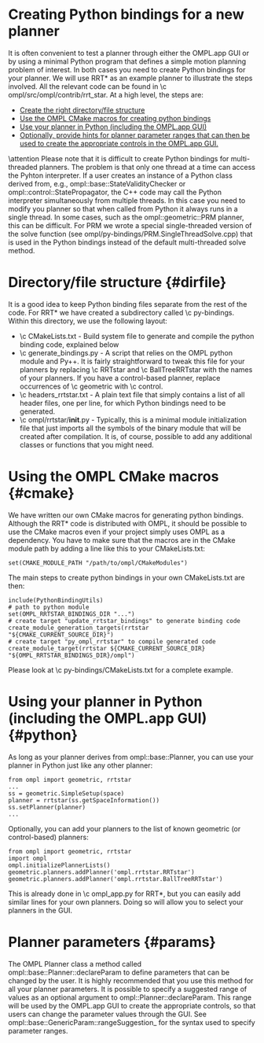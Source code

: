 # Creating Python bindings for a new planner

It is often convenient to test a planner through either the OMPL.app GUI or by using a minimal Python program that defines a simple motion planning problem of interest. In both cases you need to create Python bindings for your planner. We will use RRT* as an example planner to illustrate the steps involved. All the relevant code can be found in \c ompl/src/ompl/contrib/rrt_star. At a high level, the steps are:

- [Create the right directory/file structure](#dirfile)
- [Use the OMPL CMake macros for creating python bindings](#cmake)
- [Use your planner in Python (including the OMPL.app GUI)](#python)
- [Optionally, provide hints for planner parameter ranges that can then be used to create the appropriate controls in the OMPL.app GUI.](#params)

\attention
Please note that it is difficult to create Python bindings for multi-threaded planners. The problem is that only one thread at a time can access the Pyhton interpreter. If a user creates an instance of a Python class derived from, e.g., ompl::base::StateValidityChecker or ompl::control::StatePropagator, the C++ code may call the Python interpreter simultaneously from multiple threads. In this case you need to modify you planner so that when called from Python it always runs in a single thread. In some cases, such as the ompl::geometric::PRM planner, this can be difficult. For PRM we wrote a special single-threaded version of the solve function (see ompl/py-bindings/PRM.SingleThreadSolve.cpp) that is used in the Python bindings instead of the default multi-threaded solve method.

# Directory/file structure {#dirfile}

It is a good idea to keep Python binding files separate from the rest of the code. For RRT* we have created a subdirectory called \c py-bindings. Within this directory, we use the following layout:

- \c CMakeLists.txt - Build system file to generate and compile the python binding code, explained below
- \c generate_bindings.py - A script that relies on the OMPL python module and Py++. It is fairly straightforward to tweak this file for your planners by replacing \c RRTstar and \c BallTreeRRTstar with the names of your planners. If you have a control-based planner, replace occurrences of \c geometric with \c control.
- \c headers_rrtstar.txt - A plain text file that simply contains a list of all header files, one per line, for which Python bindings need to be generated.
- \c ompl/rrtstar/__init__.py - Typically, this is a minimal module initialization file that just imports all the symbols of the binary module that will be created after compilation. It is, of course, possible to add any additional classes or functions that you might need.

# Using the OMPL CMake macros {#cmake}

We have written our own CMake macros for generating python bindings. Although the RRT* code is distributed with OMPL, it should be possible to use the CMake macros even if your project simply uses OMPL as a dependency. You have to make sure that the macros are in the CMake module path by adding a line like this to your CMakeLists.txt:

    set(CMAKE_MODULE_PATH "/path/to/ompl/CMakeModules")

The main steps to create python bindings in your own CMakeLists.txt are then:

    include(PythonBindingUtils)
    # path to python module
    set(OMPL_RRTSTAR_BINDINGS_DIR "...")
    # create target "update_rrtstar_bindings" to generate binding code
    create_module_generation_targets(rrtstar "${CMAKE_CURRENT_SOURCE_DIR}")
    # create target "py_ompl_rrtstar" to compile generated code
    create_module_target(rrtstar ${CMAKE_CURRENT_SOURCE_DIR} "${OMPL_RRTSTAR_BINDINGS_DIR}/ompl")

Please look at \c py-bindings/CMakeLists.txt for a complete example.

# Using your planner in Python (including the OMPL.app GUI) {#python}

As long as your planner derives from ompl::base::Planner, you can use your planner in Python just like any other planner:
~~~{.py}
from ompl import geometric, rrtstar
...
ss = geometric.SimpleSetup(space)
planner = rrtstar(ss.getSpaceInformation())
ss.setPlanner(planner)
...
~~~
Optionally, you can add your planners to the list of known geometric (or control-based) planners:
~~~{.py}
from ompl import geometric, rrtstar
import ompl
ompl.initializePlannerLists()
geometric.planners.addPlanner('ompl.rrtstar.RRTstar')
geometric.planners.addPlanner('ompl.rrtstar.BallTreeRRTstar')
~~~
This is already done in \c ompl_app.py for RRT*, but you can easily add similar lines for your own planners. Doing so will allow you to select your planners in the GUI.

# Planner parameters {#params}

The OMPL Planner class a method called ompl::base::Planner::declareParam to define parameters that can be changed by the user. It is highly recommended that you use this method for all your planner parameters. It is possible to specify a suggested range of values as an optional argument to ompl::Planner::declareParam. This range will be used by the OMPL.app GUI to create the appropriate controls, so that users can change the parameter values through the GUI. See ompl::base::GenericParam::rangeSuggestion_ for the syntax used to specify parameter ranges.

